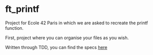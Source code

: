 # ft_printf

Project for Ecole 42 Paris in which we are asked to recreate the printf function.

First, project where you can organise your files as you wish.

Written through TDD, you can find the specs [here](https://github.com/jlsrvr/ft_printf-specs)
